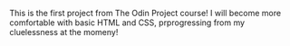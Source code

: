  This is the first project from The Odin Project course! I will become more comfortable with basic HTML and CSS, prprogressing from my cluelessness at the momeny!
